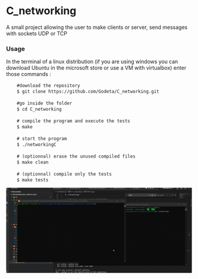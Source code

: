 # C_networking
A small project allowing the user to make clients or server, send messages with sockets UDP or TCP


### Usage
In the terminal of a linux distribution (if you are using windows you can download Ubuntu in the microsoft store or use a VM with virtualbox) enter those commands :
```
    #download the repository
    $ git clone https://github.com/Godeta/C_networking.git

    #go inside the folder
    $ cd C_networking

    # compile the program and execute the tests
    $ make
    
    # start the program
    $ ./networkingC

    # (optionnal) erase the unused compiled files
    $ make clean

    # (optionnal) compile only the tests
    $ make tests
```

![](affichageProjet.gif)
